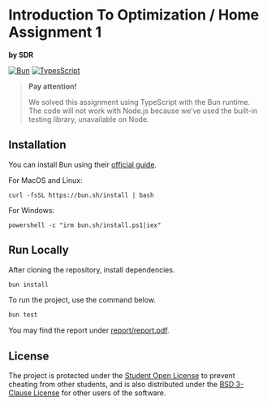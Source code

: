 # Introduction To Optimization / Home Assignment 1

**by SDR**

[![Bun][Bun.js]][Bun-url] [![TypesScript][TypeScript-logo]][TypeScript-url]

> **Pay attention!**
>
> We solved this assignment using TypeScript with the Bun runtime. The code will
> not work with Node.js because we&CloseCurlyQuote;ve used the built-in testing
> library, unavailable on Node.

## Installation

You can install Bun using their
[official guide](https://bun.sh/docs/installation).

For MacOS and Linux:

```shell
curl -fsSL https://bun.sh/install | bash
```

For Windows:

```shell
powershell -c "irm bun.sh/install.ps1|iex"
```

## Run Locally

After cloning the repository, install dependencies.

```bash
bun install
```

To run the project, use the command below.

```bash
bun test
```

You may find the report under [report/report.pdf](/report/report.pdf).

## License

The project is protected under the [Student Open License](/LICENSE) to prevent cheating from other students, and is also distributed under the [BSD 3-Clause License](/LICENSE-BSD) for other users of the software.

[Bun.js]: https://img.shields.io/badge/Bun-%23000000.svg?style=for-the-badge&logo=bun&logoColor=white
[Bun-url]: https://bun.sh/
[TypeScript-logo]: https://img.shields.io/badge/typescript-000000.svg?style=for-the-badge&logo=typescript&logoColor=white
[TypeScript-url]: https://www.typescriptlang.org/
